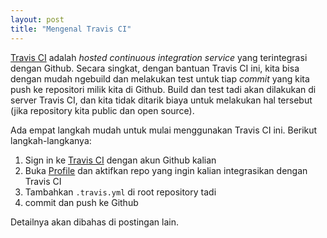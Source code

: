 ```yaml
---
layout: post
title: "Mengenal Travis CI"
---
```


[Travis CI](http://docs.travis-ci.com/) adalah *hosted continuous integration
service* yang terintegrasi dengan Github. Secara singkat, dengan bantuan
Travis CI ini, kita bisa dengan mudah ngebuild dan melakukan test untuk tiap
*commit* yang kita push ke repositori milik kita di Github. Build dan test
tadi akan dilakukan di server Travis CI, dan kita tidak ditarik biaya untuk
melakukan hal tersebut (jika repository kita public dan open source).

Ada empat langkah mudah untuk mulai menggunakan Travis CI ini. Berikut
langkah-langkanya:

1. Sign in ke [Travis CI][travis] dengan akun Github kalian
2. Buka [Profile](http://travis-ci.org/profile) dan aktifkan repo yang ingin
   kalian integrasikan dengan Travis CI
3. Tambahkan `.travis.yml` di root repository tadi
4. commit dan push ke Github

Detailnya akan dibahas di postingan lain.

[travis]: http://travis-ci.org/
